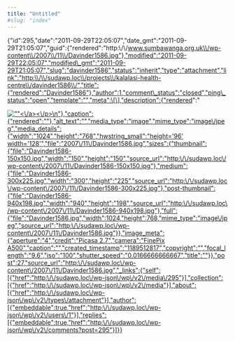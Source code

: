 ```yaml
---
title: "Untitled"
#slug: "index"
---
```


{"id":295,"date":"2011-09-29T22:05:07","date\_gmt":"2011-09-29T21:05:07","guid":{"rendered":"http:\\/\\/www.sumbawanga.org.uk\\/wp-content\\/2007\\/11\\/Davinder1586.jpg"},"modified":"2011-09-29T22:05:07","modified\_gmt":"2011-09-29T21:05:07","slug":"davinder1586","status":"inherit","type":"attachment","link":"http:\\/\\/sudawp.loc\\/projects\\/kalalasi-health-centre\\/davinder1586\\/","title":{"rendered":"Davinder1586"},"author":1,"comment\_status":"closed","ping\_status":"open","template":"","meta":\[\],"description":{"rendered":"

[![\"\"](\"http:\/\/sudawp.loc\/wp-content\/2007\/11\/Davinder1586-300x225.jpg\")<\\/a><\\/p>\\n"},"caption":{"rendered":""},"alt\_text":"","media\_type":"image","mime\_type":"image\\/jpeg","media\_details":{"width":"1024","height":"768","hwstring\_small":"height='96' width='128'","file":"2007\\/11\\/Davinder1586.jpg","sizes":{"thumbnail":{"file":"Davinder1586-150x150.jpg","width":"150","height":"150","source\_url":"http:\\/\\/sudawp.loc\\/wp-content\\/2007\\/11\\/Davinder1586-150x150.jpg"},"medium":{"file":"Davinder1586-300x225.jpg","width":"300","height":"225","source\_url":"http:\\/\\/sudawp.loc\\/wp-content\\/2007\\/11\\/Davinder1586-300x225.jpg"},"post-thumbnail":{"file":"Davinder1586-940x198.jpg","width":"940","height":"198","source\_url":"http:\\/\\/sudawp.loc\\/wp-content\\/2007\\/11\\/Davinder1586-940x198.jpg"},"full":{"file":"Davinder1586.jpg","width":1024,"height":768,"mime\_type":"image\\/jpeg","source\_url":"http:\\/\\/sudawp.loc\\/wp-content\\/2007\\/11\\/Davinder1586.jpg"}},"image\_meta":{"aperture":"4","credit":"Picasa 2.7","camera":"FinePix A500","caption":"","created\_timestamp":"1189512817","copyright":"","focal\_length":"9.6","iso":"100","shutter\_speed":"0.0166666666667","title":""}},"post":27,"source\_url":"http:\\/\\/sudawp.loc\\/wp-content\\/2007\\/11\\/Davinder1586.jpg","\_links":{"self":\[{"href":"http:\\/\\/sudawp.loc\\/wp-json\\/wp\\/v2\\/media\\/295"}\],"collection":\[{"href":"http:\\/\\/sudawp.loc\\/wp-json\\/wp\\/v2\\/media"}\],"about":\[{"href":"http:\\/\\/sudawp.loc\\/wp-json\\/wp\\/v2\\/types\\/attachment"}\],"author":\[{"embeddable":true,"href":"http:\\/\\/sudawp.loc\\/wp-json\\/wp\\/v2\\/users\\/1"}\],"replies":\[{"embeddable":true,"href":"http:\\/\\/sudawp.loc\\/wp-json\\/wp\\/v2\\/comments?post=295"}\]}}](http:\/\/sudawp.loc\/wp-content\/2007\/11\/Davinder1586.jpg)